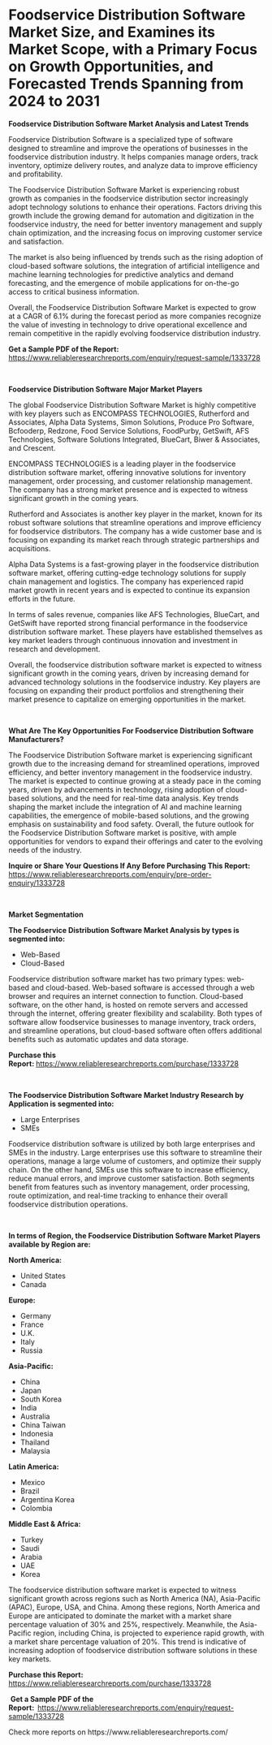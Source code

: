 <p><h1>Foodservice Distribution Software Market Size, and Examines its Market Scope, with a Primary Focus on Growth Opportunities, and Forecasted Trends Spanning from 2024 to 2031</h1></p><p><strong>Foodservice Distribution Software Market Analysis and Latest Trends</strong></p>
<p><p>Foodservice Distribution Software is a specialized type of software designed to streamline and improve the operations of businesses in the foodservice distribution industry. It helps companies manage orders, track inventory, optimize delivery routes, and analyze data to improve efficiency and profitability.</p><p>The Foodservice Distribution Software Market is experiencing robust growth as companies in the foodservice distribution sector increasingly adopt technology solutions to enhance their operations. Factors driving this growth include the growing demand for automation and digitization in the foodservice industry, the need for better inventory management and supply chain optimization, and the increasing focus on improving customer service and satisfaction.</p><p>The market is also being influenced by trends such as the rising adoption of cloud-based software solutions, the integration of artificial intelligence and machine learning technologies for predictive analytics and demand forecasting, and the emergence of mobile applications for on-the-go access to critical business information.</p><p>Overall, the Foodservice Distribution Software Market is expected to grow at a CAGR of 6.1% during the forecast period as more companies recognize the value of investing in technology to drive operational excellence and remain competitive in the rapidly evolving foodservice distribution industry.</p></p>
<p><strong>Get a Sample PDF of the Report:&nbsp;</strong> <a href="https://www.reliableresearchreports.com/enquiry/request-sample/1333728">https://www.reliableresearchreports.com/enquiry/request-sample/1333728</a></p>
<p>&nbsp;</p>
<p><strong>Foodservice Distribution Software Major Market Players</strong></p>
<p><p>The global Foodservice Distribution Software Market is highly competitive with key players such as ENCOMPASS TECHNOLOGIES, Rutherford and Associates, Alpha Data Systems, Simon Solutions, Produce Pro Software, Bcfooderp, Redzone, Food Service Solutions, FoodPurby, GetSwift, AFS Technologies, Software Solutions Integrated, BlueCart, Biwer & Associates, and Crescent. </p><p>ENCOMPASS TECHNOLOGIES is a leading player in the foodservice distribution software market, offering innovative solutions for inventory management, order processing, and customer relationship management. The company has a strong market presence and is expected to witness significant growth in the coming years.</p><p>Rutherford and Associates is another key player in the market, known for its robust software solutions that streamline operations and improve efficiency for foodservice distributors. The company has a wide customer base and is focusing on expanding its market reach through strategic partnerships and acquisitions.</p><p>Alpha Data Systems is a fast-growing player in the foodservice distribution software market, offering cutting-edge technology solutions for supply chain management and logistics. The company has experienced rapid market growth in recent years and is expected to continue its expansion efforts in the future.</p><p>In terms of sales revenue, companies like AFS Technologies, BlueCart, and GetSwift have reported strong financial performance in the foodservice distribution software market. These players have established themselves as key market leaders through continuous innovation and investment in research and development.</p><p>Overall, the foodservice distribution software market is expected to witness significant growth in the coming years, driven by increasing demand for advanced technology solutions in the foodservice industry. Key players are focusing on expanding their product portfolios and strengthening their market presence to capitalize on emerging opportunities in the market.</p></p>
<p>&nbsp;</p>
<p><strong>What Are The Key Opportunities For Foodservice Distribution Software Manufacturers?</strong></p>
<p><p>The Foodservice Distribution Software market is experiencing significant growth due to the increasing demand for streamlined operations, improved efficiency, and better inventory management in the foodservice industry. The market is expected to continue growing at a steady pace in the coming years, driven by advancements in technology, rising adoption of cloud-based solutions, and the need for real-time data analysis. Key trends shaping the market include the integration of AI and machine learning capabilities, the emergence of mobile-based solutions, and the growing emphasis on sustainability and food safety. Overall, the future outlook for the Foodservice Distribution Software market is positive, with ample opportunities for vendors to expand their offerings and cater to the evolving needs of the industry.</p></p>
<p><strong>Inquire or Share Your Questions If Any Before Purchasing This Report:</strong> <a href="https://www.reliableresearchreports.com/enquiry/pre-order-enquiry/1333728">https://www.reliableresearchreports.com/enquiry/pre-order-enquiry/1333728</a></p>
<p>&nbsp;</p>
<p><strong>Market Segmentation</strong></p>
<p><strong>The Foodservice Distribution Software Market Analysis by types is segmented into:</strong></p>
<p><ul><li>Web-Based</li><li>Cloud-Based</li></ul></p>
<p><p>Foodservice distribution software market has two primary types: web-based and cloud-based. Web-based software is accessed through a web browser and requires an internet connection to function. Cloud-based software, on the other hand, is hosted on remote servers and accessed through the internet, offering greater flexibility and scalability. Both types of software allow foodservice businesses to manage inventory, track orders, and streamline operations, but cloud-based software often offers additional benefits such as automatic updates and data storage.</p></p>
<p><strong>Purchase this Report:&nbsp;</strong><a href="https://www.reliableresearchreports.com/purchase/1333728">https://www.reliableresearchreports.com/purchase/1333728</a></p>
<p>&nbsp;</p>
<p><strong>The Foodservice Distribution Software Market Industry Research by Application is segmented into:</strong></p>
<p><ul><li>Large Enterprises</li><li>SMEs</li></ul></p>
<p><p>Foodservice distribution software is utilized by both large enterprises and SMEs in the industry. Large enterprises use this software to streamline their operations, manage a large volume of customers, and optimize their supply chain. On the other hand, SMEs use this software to increase efficiency, reduce manual errors, and improve customer satisfaction. Both segments benefit from features such as inventory management, order processing, route optimization, and real-time tracking to enhance their overall foodservice distribution operations.</p></p>
<p>&nbsp;</p>
<p><strong>In terms of Region, the Foodservice Distribution Software Market Players available by Region are:</strong></p>
<p>
    <p> <strong> North America: </strong>
        <ul>
            <li>United States</li>
            <li>Canada</li>
        </ul>
        </p> 
    <p> <strong> Europe: </strong>
        <ul>
            <li>Germany</li>
            <li>France</li>
            <li>U.K.</li>
            <li>Italy</li>
            <li>Russia</li>
        </ul>
        </p> 
    <p> <strong> Asia-Pacific: </strong>
        <ul>
            <li>China</li>
            <li>Japan</li>
            <li>South Korea</li>
            <li>India</li>
            <li>Australia</li>
            <li>China Taiwan</li>
            <li>Indonesia</li>
            <li>Thailand</li>
            <li>Malaysia</li>
        </ul>
        </p> 
    <p> <strong> Latin America: </strong>
        <ul>
            <li>Mexico</li>
            <li>Brazil</li>
            <li>Argentina Korea</li>
            <li>Colombia</li>
        </ul>
        </p> 
    <p> <strong> Middle East & Africa: </strong>
        <ul>
            <li>Turkey</li>
            <li>Saudi</li>
            <li>Arabia</li>
            <li>UAE</li>
            <li>Korea</li>
        </ul>
    </p>
    </p>
<p><p>The foodservice distribution software market is expected to witness significant growth across regions such as North America (NA), Asia-Pacific (APAC), Europe, USA, and China. Among these regions, North America and Europe are anticipated to dominate the market with a market share percentage valuation of 30% and 25%, respectively. Meanwhile, the Asia-Pacific region, including China, is projected to experience rapid growth, with a market share percentage valuation of 20%. This trend is indicative of increasing adoption of foodservice distribution software solutions in these key markets.</p></p>
<p><strong>Purchase this Report: </strong><a href="https://www.reliableresearchreports.com/purchase/1333728">https://www.reliableresearchreports.com/purchase/1333728</a></p>
<p>&nbsp;<strong>Get a Sample PDF of the Report:&nbsp;&nbsp;</strong><a href="https://www.reliableresearchreports.com/enquiry/request-sample/1333728">https://www.reliableresearchreports.com/enquiry/request-sample/1333728</a></p>
<p><strong></strong></p>
<p>Check more reports on https://www.reliableresearchreports.com/</p>